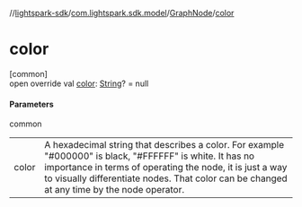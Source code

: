 //[lightspark-sdk](../../../index.md)/[com.lightspark.sdk.model](../index.md)/[GraphNode](index.md)/[color](color.md)

# color

[common]\
open override val [color](color.md): [String](https://kotlinlang.org/api/latest/jvm/stdlib/kotlin/-string/index.html)? = null

#### Parameters

common

| | |
|---|---|
| color | A hexadecimal string that describes a color. For example &quot;#000000&quot; is black, &quot;#FFFFFF&quot; is white. It has no importance in terms of operating the node, it is just a way to visually differentiate nodes. That color can be changed at any time by the node operator. |
